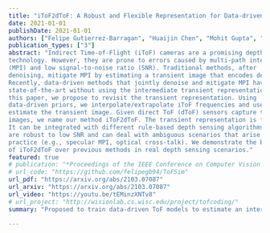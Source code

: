 ```yaml
---
title: "iToF2dToF: A Robust and Flexible Representation for Data-driven Time-of-Flight Imaging (Preprint)"
date: 2021-01-01
publishDate: 2021-01-01
authors: ["Felipe Gutierrez-Barragan", "Huaijin Chen", "Mohit Gupta", "Andreas Velten", "Jinwei Gu"]
publication_types: ["3"]
abstract: "Indirect Time-of-Flight (iToF) cameras are a promising depth sensing
technology. However, they are prone to errors caused by multi-path interference
(MPI) and low signal-to-noise ratio (SNR). Traditional methods, after
denoising, mitigate MPI by estimating a transient image that encodes depths.
Recently, data-driven methods that jointly denoise and mitigate MPI have become
state-of-the-art without using the intermediate transient representation. In
this paper, we propose to revisit the transient representation. Using
data-driven priors, we interpolate/extrapolate iToF frequencies and use them to
estimate the transient image. Given direct ToF (dToF) sensors capture transient
images, we name our method iToF2dToF. The transient representation is flexible.
It can be integrated with different rule-based depth sensing algorithms that
are robust to low SNR and can deal with ambiguous scenarios that arise in
practice (e.g., specular MPI, optical cross-talk). We demonstrate the benefits
of iToF2dToF over previous methods in real depth sensing scenarios."
featured: true
# publication: "*Proceedings of the IEEE Conference on Computer Vision and Pattern Recognition*"
# url_code: "https://github.com/felipegb94/ToFSim"
url_pdf: "https://arxiv.org/abs/2103.07087"
url_arxiv: "https://arxiv.org/abs/2103.07087"
url_video: "https://youtu.be/tEMinzXNTv8"
# url_project: "http://wisionlab.cs.wisc.edu/project/tofcoding/"
summary: "Proposed to train data-driven ToF models to estimate an intermediate representation that encodes depths, instead of depthmaps."

---
```


